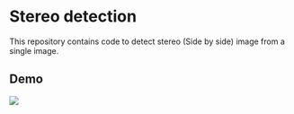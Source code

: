 # Stereo detection
This repository contains code to detect stereo (Side by side) image from a single image.

## Demo
![](demo.gif)
